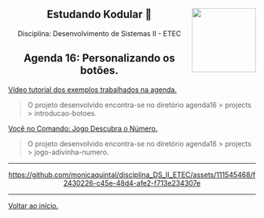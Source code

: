 <div align="center">
<a href="https://github.com/monicaquintal" target="_blank"><img align="right" height="130" src="https://cdn.jsdelivr.net/gh/devicons/devicon/icons/php/php-plain.svg" /></a>
<h2>Estudando Kodular 🤳</h2>
<p>Disciplina: Desenvolvimento de Sistemas II - ETEC</p>
</div>

<div id="agenda06" align="center">
<h2>Agenda 16: Personalizando os botões.</h2>
</div>

[Vídeo tutorial dos exemplos trabalhados na agenda.](https://www.youtube.com/watch?v=XhX5xZoRJsA)<br>
> O projeto desenvolvido encontra-se no diretório agenda16 > projects > introducao-botoes.

[Você no Comando: Jogo Descubra o Número.](https://www.youtube.com/watch?v=IIZ3MWCa7B8)<br>
> O projeto desenvolvido encontra-se no diretório agenda16 > projects > jogo-adivinha-numero.

---

<div align="center">

https://github.com/monicaquintal/disciplina_DS_II_ETEC/assets/111545468/f2430226-c45e-48d4-afe2-f713e234307e

</div>

--- 

[Voltar ao início.](https://github.com/monicaquintal/disciplina_DS_II_ETEC)
